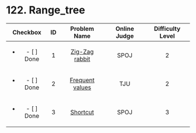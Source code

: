# 122. Range_tree


| Checkbox | ID | Problem Name|Online Judge|Difficulty Level|
|:---:|:---:|:---:|:---:|:---:|
|<ul><li>- [ ] Done</li></ul>|1|[Zig-Zag rabbit](http://www.spoj.com/problems/ZIGZAG/)|SPOJ|2|
|<ul><li>- [ ] Done</li></ul>|2|[Frequent values](http://acm.tju.edu.cn/toj/showp2913.html)|TJU|2|
|<ul><li>- [ ] Done</li></ul>|3|[Shortcut](http://www.spoj.com/problems/SHORTCUT/)|SPOJ|3|
